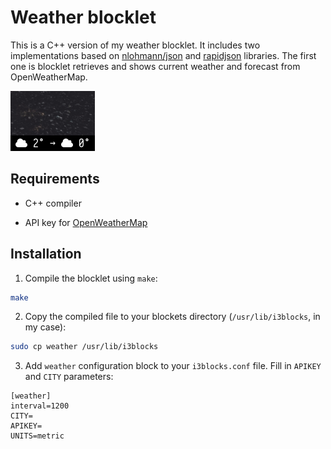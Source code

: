 # Weather blocklet

This is a C++ version of my weather blocklet. It includes two implementations based on [nlohmann/json](https://github.com/nlohmann/json) and [rapidjson](https://github.com/Tencent/rapidjson) libraries. The first one is blocklet retrieves and shows current weather and forecast from OpenWeatherMap.

![Screenshot](screen.png)

## Requirements

* C++ compiler

* API key for [OpenWeatherMap](https://openweathermap.org/api)

## Installation

1. Compile the blocklet using `make`:

```bash
make
```

2. Copy the compiled file to your blockets directory (`/usr/lib/i3blocks`, in my case):

```bash
sudo cp weather /usr/lib/i3blocks
```

3. Add `weather` configuration block to your `i3blocks.conf` file. Fill in `APIKEY` and `CITY` parameters:

```
[weather]
interval=1200
CITY=
APIKEY=
UNITS=metric
```

